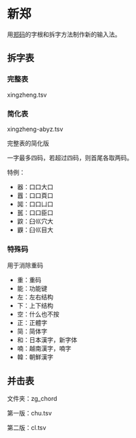 # 新郑

用[郑码](https://baike.baidu.com/item/%E9%83%91%E7%A0%81/589192)的字根和拆字方法制作新的输入法。

## 拆字表

### 完整表
xingzheng.tsv

### 简化表
xingzheng-abyz.tsv

完整表的简化版

一字最多四码，若超过四码，则首尾各取两码。

特例：
- 器：口口大口
- 囂：口口頁口
- 嘂：口口凵口
- 嚚：口口臣口
- 鼵：臼巛穴大
- 鼳：臼巛目大

### 特殊码
用于消除重码
- 重：重码
- 能：功能键
- 左：左右结构
- 下：上下结构
- 空：什么也不按
- 正：正體字
- 简：简体字
- 和：日本漢字，新字体
- 喃：越南漢字，喃字
- 韓：朝鮮漢字

## 并击表
文件夹：zg_chord

第一版：chu.tsv

第二版：cl.tsv
